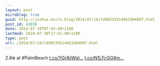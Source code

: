 ```yaml
---
layout: post
microblog: true
guid: http://joshua.micro.blog/2014/07/18/t490235514461904897.html
post_id: 41038
date: 2014-07-19T07:43:49+1100
lastmod: 2019-07-30T17:41:48+1100
type: post
url: /2014/07/18/t490235514461904897.html
---
```

2.8❄️ at #PalmBeach [t.co/YGr8iiWgI...](http://t.co/YGr8iiWgIn) [t.co/N1LFcGG8m...](http://t.co/N1LFcGG8me)
